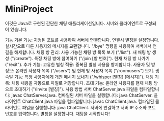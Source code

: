 # MiniProject
이것은 Java로 구현된 간단한 채팅 애플리케이션입니다. 서버와 클라이언트로 구성되어 있습니다.

기능
기본 기능:
지정된 포트를 사용하여 서버에 연결합니다.
연결시 별칭을 설정합니다.
실시간으로 다른 사용자와 메시지를 교환합니다.
"/bye" 명령을 사용하여 서버에서 연결을 해제합니다.
채팅 방 관리:
사용 가능한 채팅 방 목록 보기 ("/list").
새 채팅 방 생성 ("/create").
특정 채팅 방에 참여하기 ("/join [방 번호]").
현재 채팅 방 나가기 ("/exit").
추가 기능:
고유한 별칭 적용: 중복된 별칭 사용을 방지합니다.
사용자 및 방 정보: 온라인 사용자 목록 ("/users") 및 현재 방 사용자 목록 ("/roomusers") 보기.
귓속말 기능: 특정 사용자에게 개인 메시지 보내기 ("/whisper [별칭] [메시지]").
채팅 기록: 채팅 내용을 자동으로 파일로 저장합니다.
초대 기능: 온라인 사용자를 현재 채팅 방으로 초대하기 ("/invite [별칭]").
사용 방법
서버
ChatServer.java 파일을 컴파일합니다: javac ChatServer.java.
컴파일된 서버 파일을 실행합니다: java ChatServer.
클라이언트
ChatClient.java 파일을 컴파일합니다: javac ChatClient.java.
컴파일된 클라이언트 파일을 실행합니다: java ChatClient.
서버에 연결하고 서버 IP 주소와 포트 번호를 입력합니다.
별칭을 설정합니다.
채팅을 시작합니다!
